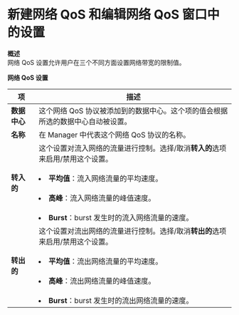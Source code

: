 # 新建网络 QoS 和编辑网络 QoS 窗口中的设置

**概述**<br/>
网络 QoS 设置允许用户在三个不同方面设置网络带宽的限制值。


**网络 QoS 设置**

|项|描述|
|--|-----|
| **数据中心**|这个网络 QoS 协议被添加到的数据中心。这个项的值会根据所选的数据中心自动被设置。 |
| **名称**|在 Manager 中代表这个网络 QoS 协议的名称。 |
|**转入的**|这个设置对流入网络的流量进行控制。选择/取消**转入的**选项来启用/禁用这个设置。<br/><br/> <li>**平均值**：流入网络流量的平均速度。 </li><br/><li>**高峰**：流入网络流量的峰值速度。 </li><br/><li>**Burst**：burst 发生时的流入网络流量的速度。 </li>|
|**转出的**|这个设置对流出网络的流量进行控制。选择/取消**转出的**选项来启用/禁用这个设置。 <br/><br/><li> **平均值**：流出网络流量的平均速度。</li><br/><li>**高峰**：流出网络流量的峰值速度。 </li> <br/><li>**Burst**：burst 发生时的流出网络流量的速度。 </li>|
